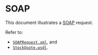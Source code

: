# SOAP

This document illustrates a [SOAP](https://en.wikipedia.org/wiki/SOAP) request.

Refer to:

- [`SOAPRequest.xml`](SOAPRequest.xml), and
- [`StockQuote.wsdl`](StockQuote.wsdl).
